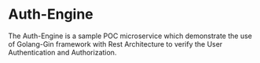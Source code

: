 # Auth-Engine
The Auth-Engine is a sample POC microservice which demonstrate the use of Golang-Gin framework with Rest Architecture to verify the User Authentication and Authorization. 
